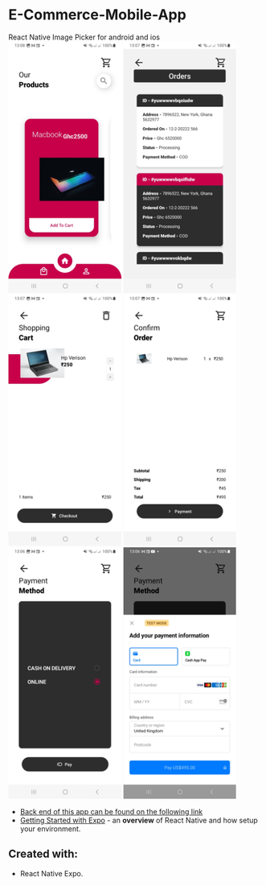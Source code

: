 ﻿# E-Commerce-Mobile-App
React Native Image Picker for android and ios
<img src = "screenshots/Screenshot_20240318_130833_ExpoGo.jpg"  height="500">
<img src = "screenshots/Screenshot_20240318_130724_Expo.jpg"   height="500">
<img src = "screenshots/Screenshot_20240318_130715_Expo.jpg"   height="500">
<img src = "screenshots/Screenshot_20240318_130707_Expo.jpg"   height="500">
<img src = "screenshots/Screenshot_20240318_130659_Expo.jpg"   height="500">
<img src = "screenshots/Screenshot_20240318_130643_Expo.jpg"  height="500">

- [Back end of this app can be found on the following link](https://github.com/Mawuli87/E-commerce)
- [Getting Started with Expo](https://reactnative.dev/docs/environment-setup) - an **overview** of React Native and how setup your environment.

## Created with:

- React Native Expo.

